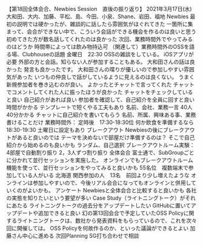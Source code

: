 【第18回全体会合、Newbies Session　直後の振り返り】
2021年3月17日(水)
大和田、大内、加藤、平松、島、今田、小泉、Shane、岩田、福地
Newbies
最初の説明では硬かったが、雑談的に話したら雰囲気がほぐれてきた
一箇所に集まって、会合ができない中で、こういう会話ができる機会を作るのは良いと思う
初めてきた方が数名話してくれたのは良かった
次回、業務時間外でやってみるのはどうか
時間帯によっては飲み物持込可
（関連して）業務時間外のOSSを語る場、Clubhouseの話題
金曜日　22:30
OSSの雑談をしている。
iOSアプリが必要
外部の方と会話。知らない人が参加することもある。
大和田さんの話は良かった
発言も良かったです。
大和田さんの喋りが優しいので参加しやすい雰囲気があった
いつもの仲良しで話がしているように見えるのは良くない。
うまく新規参加者を巻き込むのが良い。
よかったとチャットで言ってくれた
チャットでコメントしてくれた人に振ったほうが良かった
チャットをチェックしていると良い
自己紹介があれば良い
参加者を確認して、自己紹介を全員に回すと良い
時間がかかる
テンプレートで短くやる工夫もあり
名前、会社、業務一言
40人　40分かかる
チャットに自己紹介を書いてもらう
名前、所属、興味ある事、業務　　書けることだけ
業務時間外：
定時後　17:30-18:30位
何か飲食を準備するなら　18:30-19:30
土曜日に設定もあり
ブレークアウト
Newbiesの後にブレークアウトがあると良いのでは
テーマを決めないで部屋だけ準備するのは？
そこで自己紹介から始めるのも良いかも
ランダム、自己選択
ブレークアウトルーム実験：
4部屋で自動割り振り
2，3人ずつ割り振り
全体会合
富士通で、SubGroupごとに分かれて並行セッションを実施した。
オンラインでもブレークアウトルーム機能を使って、並行セッションをやってみると良いかも
55名位　複数端末で参加している人がいる
北海道
関西参加の人　13名　前回より少し増えたような
オンラインは参加しやすいので、今後リアル会合になってもオンラインと併用していくのがよいかも。
アンケート
Newbiesと全体会合と比較すると良いかも
各社の実態を知りたいという要望が多い
Case Study（ライトニングトーク）がそれにあたる
ライトニングトークの過去分をアップデートしたい
GitHubに置いてアップデートや追加できると良い
幻の第13回会合で予定していたOSS Policyに関するライトニングトークは、数社から発表資料をもらっているので、これを次々回に開催しては。
OSS Policyを何故作るのか、といった議論ができるとよい
加藤さん中心に進める
次回Planning SG打ち合わせで相談